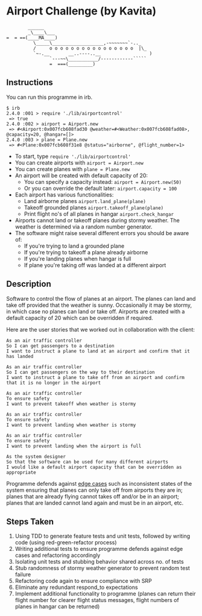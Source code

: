 Airport Challenge (by Kavita)
=================

```
        ______
        _\____\___
=  = ==(____MA____)
          \_____\___________________,-~~~~~~~`-.._
          /     o o o o o o o o o o o o o o o o  |\_
          `~-.__       __..----..__                  )
                `---~~\___________/------------`````
                =  ===(_________)

```

Instructions
---------
You can run this programme in irb.
```
$ irb
2.4.0 :001 > require './lib/airportcontrol'
 => true
2.4.0 :002 > airport = Airport.new
 => #<Airport:0x007fcb608fad30 @weather=#<Weather:0x007fcb608fad08>, @capacity=20, @hangar=[]>
2.4.0 :003 > plane = Plane.new
 => #<Plane:0x007fcb608f31e8 @status="airborne", @flight_number=1>

```
* To start, type
  `require './lib/airportcontrol'`
* You can create airports with
  `airport = Airport.new`
* You can create planes with
  `plane = Plane.new`
* An airport will be created with default capacity of 20:
  * You can specify a capacity instead:  `airport = Airport.new(50)`
  * Or you can override the default later: `airport.capacity = 100`
* Each airport has various functionalities:
  * Land airborne planes `airport.land_plane(plane)`
  * Takeoff grounded planes `airport.takeoff_plane(plane)`
  * Print flight no's of all planes in hangar `airport.check_hangar`
* Airports cannot land or takeoff planes during stormy weather. The weather
  is determined via a random number generator.
* The software might raise several different errors you should be aware of:
  * If you're trying to land a grounded plane
  * If you're trying to takeoff a plane already airborne
  * If you're landing planes when hangar is full
  * If plane you're taking off was landed at a different airport


Description
-----

 Software to control the flow of planes at an airport. The planes can land and take off provided that the weather is sunny. Occasionally it may be stormy, in which case no planes can land or take off. Airports are created with a default capacity of 20 which can be overridden if required.  

 Here are the user stories that we worked out in collaboration with the client:

```
As an air traffic controller
So I can get passengers to a destination
I want to instruct a plane to land at an airport and confirm that it has landed

As an air traffic controller
So I can get passengers on the way to their destination
I want to instruct a plane to take off from an airport and confirm that it is no longer in the airport

As an air traffic controller
To ensure safety
I want to prevent takeoff when weather is stormy

As an air traffic controller
To ensure safety
I want to prevent landing when weather is stormy

As an air traffic controller
To ensure safety
I want to prevent landing when the airport is full

As the system designer
So that the software can be used for many different airports
I would like a default airport capacity that can be overridden as appropriate
```

Programme defends against [edge cases](http://programmers.stackexchange.com/questions/125587/what-are-the-difference-between-an-edge-case-a-corner-case-a-base-case-and-a-b) such as inconsistent states of the system ensuring that planes can only take off from airports they are in; planes that are already flying cannot takes off and/or be in an airport; planes that are landed cannot land again and must be in an airport, etc.

Steps Taken
-------

1. Using TDD to generate feature tests and unit tests, followed by writing code
   (using red-green-refactor process)
2. Writing additional tests to ensure programme defends against edge cases and
   refactoring accordingly
3. Isolating unit tests and stubbing behavior shared across no. of tests
4. Stub randomness of stormy weather generator to prevent random test failure
5. Refactoring code again to ensure compliance with SRP
6. Eliminate any redundant respond_to expectations
7. Implement additional functionality to programme (planes can return their flight
   number for clearer flight status messages, flight numbers of planes in hangar
   can be returned)
